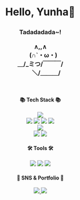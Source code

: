 # <p align="center">Hello, Yunha👋</p> 
<h3 align="center">
	Tadadadada~!<br><br>
	   ∧,,∧<br>
	　(∩`・ω・)<br>
	＿/_ミつ/￣￣￣/<br>
	　　＼/＿＿＿/<br>
</h3>
<br/>
<div align=center>
	<h4>📚 Tech Stack 📚</h4>
</div>

<div align="center">
	<img src="https://img.shields.io/badge/Java-007396?style=flat&logo=Conda-Forge&logoColor=white" />
</div>
<div align="center">
	<img src="https://img.shields.io/badge/html5-E34F26?style=flat&logo=html5&logoColor=white"/>
	<img src="https://img.shields.io/badge/css3-1572B6?style=flat&logo=css3&logoColor=white"/>
	<img src="https://img.shields.io/badge/javascript-F7DF1E?style=flat&logo=javascript&logoColor=white"/>
	<img src="https://img.shields.io/badge/jquery-0769AD?style=flat&logo=jquery&logoColor=white"/>
</div>
<div align="center">
	<img src="https://img.shields.io/badge/oracle-F80000?style=flat&logo=oracle&logoColor=white"/>
</div>
<div align="center">
	<img src="https://img.shields.io/badge/spring-6DB33F?style=flat&logo=spring&logoColor=white"/>
	<img src="https://img.shields.io/badge/springboot-6DB33F?style=flat&logo=springboot&logoColor=white"/>
</div>
<div align=center>
	<h4>🛠️ Tools 🛠️</h4>
</div>
<div align="center">
	<img src="https://img.shields.io/badge/eclipseide-525C86?style=flat&logo=eclipseide&logoColor=white"/>
	<img src="https://img.shields.io/badge/intellijidea-000000?style=flat&logo=intellijidea&logoColor=white"/>
	<img src="https://img.shields.io/badge/apachetomcat-F8DC75?style=flat&logo=apachetomcat&logoColor=white"/>
</div>
<div align=center>
	<h4>🎨 SNS & Portfolio 🎨</h4>
</div>
<div align=center>
<a href="https://www.instagram.com/yuunssii/">
  <img src="https://img.shields.io/badge/Instagram-E4405F?style=flat-square&logo=Instagram&logoColor=white"/>
</a>
<a href="https://www.notion.so/Hello-Yunha-005847b898fc46b485078cf37278dacf?pvs=4">
  <img src="https://img.shields.io/badge/notion-000000?style=flat-square&logo=notion&logoColor=white"/>
</a>
</div>






<!-- https://img.shields.io/badge/Instagram-E4405F?style=for-the-badge&logo=instagram&logoColor=white 큰 뱃지 -->


